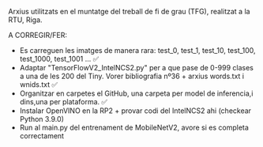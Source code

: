 Arxius utilitzats en el muntatge del treball de fi de grau (TFG), realitzat a la RTU, Riga.

A CORREGIR/FER:

- Es carreguen les imatges de manera rara: test_0, test_1, test_10, test_100, test_1000, test_1001 ...  ✅
- Adaptar "TensorFlowV2_IntelNCS2.py" per a que pase de 0-999 clases a una de les 200 del Tiny. Vorer bibliografia nº36 + arxius words.txt i wnids.txt ✅
- Organitzar en carpetes el GitHub, una carpeta per model de inferencia,i dins,una per plataforma. ✅
- Instalar OpenVINO en la RP2 + provar codi del IntelNCS2 ahi (checkear Python 3.9.0)
- Run al main.py del entrenament de MobileNetV2, avore si es completa correctament
